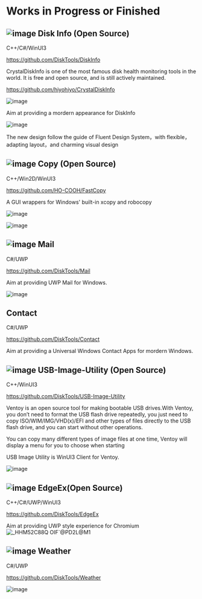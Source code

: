 # Works in Progress or Finished


## ![image](https://user-images.githubusercontent.com/6630660/220341281-2469133b-e641-4c68-a5fb-25a0bf57c538.png) Disk Info (Open Source)

C++/C#/WinUI3

https://github.com/DiskTools/DiskInfo

CrystalDiskInfo is one of the most famous disk health monitoring tools in the world. It is free and open source, and is still actively maintained.

https://github.com/hiyohiyo/CrystalDiskInfo

![image](https://user-images.githubusercontent.com/6630660/220339621-01585920-0a77-4cb4-b63c-58f58cbdd49d.png)

Aim at providing a mordern appearance for DiskInfo

![image](https://user-images.githubusercontent.com/6630660/220338131-13b1b2ac-790b-4f99-9480-10aac1dd91c3.png)

The new design follow the guide of Fluent Design System，with flexible，adapting layout，and charming visual design



## ![image](https://user-images.githubusercontent.com/6630660/220338487-1d3949c9-8a41-4b01-9b4e-a3a32bfe505e.png)  Copy (Open Source)

C++/Win2D/WinUI3

https://github.com/HO-COOH/FastCopy

A GUI wrappers for Windows' built-in xcopy and robocopy

![image](https://user-images.githubusercontent.com/6630660/220338397-d9e2f5b1-8e25-4c6d-9842-f8f7f5ed578d.png)

![image](https://user-images.githubusercontent.com/6630660/220338421-d5287f9e-b1cd-4aaa-b365-9836f35d98a9.png)



## ![image](https://user-images.githubusercontent.com/6630660/220338895-915ebd27-064c-4ce7-9755-eab889adbac7.png) Mail 

C#/UWP

https://github.com/DiskTools/Mail

Aim at providing UWP Mail for Windows.

![image](https://user-images.githubusercontent.com/6630660/220338830-864568bb-f200-46bc-b9aa-cb874766436f.png)




## Contact 

C#/UWP

https://github.com/DiskTools/Contact

Aim at providing a Universal Windows Contact Apps for mordern Windows.





## ![image](https://user-images.githubusercontent.com/6630660/220339928-bcdbb6d4-1376-497a-8440-d631cb5e8168.png) USB-Image-Utility (Open Source)

C++/WinUI3

https://github.com/DiskTools/USB-Image-Utility

Ventoy is an open source tool for making bootable USB drives.With Ventoy, you don’t need to format the USB flash drive repeatedly, you just need to copy ISO/WIM/IMG/VHD(x)/EFI and other types of files directly to the USB flash drive, and you can start without other operations.

You can copy many different types of image files at one time, Ventoy will display a menu for you to choose when starting

USB Image Utility is WinUI3 Client for Ventoy.

![image](https://user-images.githubusercontent.com/6630660/220340053-663f48f5-6cf3-47c7-8472-43f57ab7f7ac.png)


## ![image](https://user-images.githubusercontent.com/6630660/220340501-e11a3736-0973-4b66-ab69-c7dcd1502ce4.png) EdgeEx(Open Source)

C++/C#/UWP/WinUI3

https://github.com/DiskTools/EdgeEx

Aim at providing UWP style experience for Chromium
![_HHM52C88Q OIF`@PD2L@M1](https://user-images.githubusercontent.com/6630660/220341038-ef06d96b-1a8b-4a29-9652-d910cfbf683b.jpg)

## ![image](https://user-images.githubusercontent.com/6630660/220357134-cd6f8400-c6b0-490f-bd07-ff250f5c85bd.png) Weather

C#/UWP

https://github.com/DiskTools/Weather

![image](https://user-images.githubusercontent.com/6630660/220357383-e5bda171-4321-4385-b90c-28ee739fa107.png)
